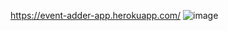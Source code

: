  https://event-adder-app.herokuapp.com/ 
 ![image](https://user-images.githubusercontent.com/62153882/179343567-2ff49c89-4147-4193-b697-138ca7f9a19a.png)

